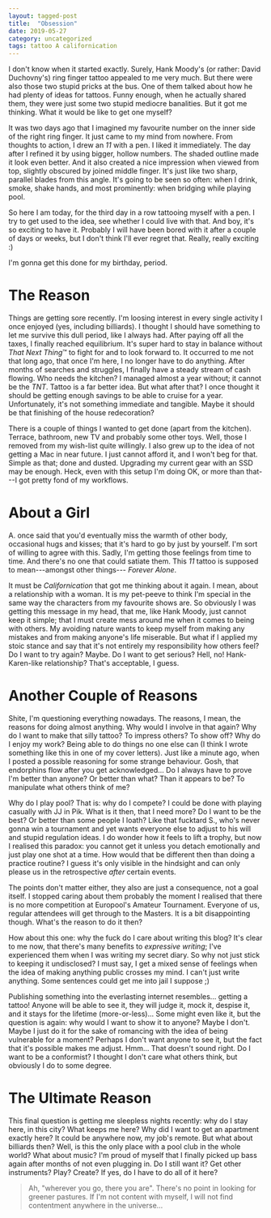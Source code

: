 ```yaml
---
layout: tagged-post
title:  "Obsession"
date: 2019-05-27
category: uncategorized
tags: tattoo A californication
---
```

I don't know when it started exactly. Surely, Hank Moody's (or rather: David Duchovny's) ring finger tattoo appealed to me very much. But there were also those two stupid pricks at the bus. One of them talked about how he had plenty of ideas for tattoos. Funny enough, when he actually shared them, they were just some two stupid mediocre banalities. But it got me thinking. What it would be like to get one myself?

It was two days ago that I imagined my favourite number on the inner side of the right ring finger. It just came to my mind from nowhere. From thoughts to action, I drew an _11_ with a pen. I liked it immediately. The day after I refined it by using bigger, hollow numbers. The shaded outline made it look even better. And it also created a nice impression when viewed from top, slightly obscured by joined middle finger. It's just like two sharp, parallel blades from this angle. It's going to be seen so often: when I drink, smoke, shake hands, and most prominently: when bridging while playing pool.

So here I am today, for the third day in a row tattooing myself with a pen. I try to get used to the idea, see whether I could live with that. And boy, it's so exciting to have it. Probably I will have been bored with it after a couple of days or weeks, but I don't think I'll ever regret that. Really, really exciting :)

I'm gonna get this done for my birthday, period.


The Reason
==========

Things are getting sore recently. I'm loosing interest in every single activity I once enjoyed (yes, including billiards). I thought I should have something to let me survive this dull period, like I always had. After paying off all the taxes, I finally reached equilibrium. It's super hard to stay in balance without _That Next Thing_&trade; to fight for and to look forward to. It occurred to me not that long ago, that once I'm here, I no longer have to do anything. After months of searches and struggles, I finally have a steady stream of cash flowing. Who needs the kitchen? I managed almost a year without; it cannot be the _TNT_. Tattoo is a far better idea. But what after that? I once thought it should be getting enough savings to be able to cruise for a year. Unfortunately, it's not something immediate and tangible. Maybe it should be that finishing of the house redecoration?

There is a couple of things I wanted to get done (apart from the kitchen). Terrace, bathroom, new TV and probably some other toys. Well, those I removed from my wish-list quite willingly. I also grew up to the idea of not getting a Mac in near future. I just cannot afford it, and I won't beg for that. Simple as that; done and dusted. Upgrading my current gear with an SSD may be enough. Heck, even with this setup I'm doing OK, or more than that---I got pretty fond of my workflows.


About a Girl
============

A. once said that you'd eventually miss the warmth of other body, occasional hugs and kisses; that it's hard to go by just by yourself. I'm sort of willing to agree with this. Sadly, I'm getting those feelings from time to time. And there's no one that could satiate them. This _11_ tattoo is supposed to mean---amongst other things---&nbsp;_Forever Alone_.

It must be _Californication_ that got me thinking about it again. I mean, about a relationship with a woman. It is my pet-peeve to think I'm special in the same way the characters from my favourite shows are. So obviously I was getting this message in my head, that me, like Hank Moody, just cannot keep it simple; that I must create mess around me when it comes to being with others. My avoiding nature wants to keep myself from making any mistakes and from making anyone's life miserable. But what if I applied my stoic stance and say that it's not entirely my responsibility how others feel? Do I want to try again? Maybe. Do I want to get serious? Hell, no! Hank-Karen-like relationship? That's acceptable, I guess.


Another Couple of Reasons
=========================

Shite, I'm questioning everything nowadays. The reasons, I mean, the reasons for doing almost anything. Why would I involve in that again? Why do I want to make that silly tattoo? To impress others? To show off? Why do I enjoy my work? Being able to do things no one else can (I think I wrote something like this in one of my cover letters). Just like a minute ago, when I posted a possible reasoning for some strange behaviour. Gosh, that endorphins flow after you get acknowledged... Do I always have to prove I'm better than anyone? Or better than what? Than it appears to be? To manipulate what others think of me?

Why do I play pool? That is: why do I compete? I could be done with playing casually with JJ in Pik. What is it then, that I need more? Do I want to be the best? Or better than some people I loath? Like that fucktard S., who's never gonna win a tournament and yet wants everyone else to adjust to his will and stupid regulation ideas. I do wonder how it feels to lift a trophy, but now I realised this paradox: you cannot get it unless you detach emotionally and just play one shot at a time. How would that be different then than doing a practice routine? I guess it's only visible in the hindsight and can only please us in the retrospective _after_ certain events.

The points don't matter either, they also are just a consequence, not a goal itself. I stopped caring about them probably the moment I realised that there is no more competition at Europool's Amateur Tournament. Everyone of us, regular attendees will get through to the Masters. It is a bit disappointing though. What's the reason to do it then?

How about this one: why the fuck do I care about writing this blog? It's clear to me now, that there's many benefits to _expressive writing_; I've experienced them when I was writing my secret diary. So why not just stick to keeping it undisclosed? I must say, I get a mixed sense of feelings when the idea of making anything public crosses my mind. I can't just write anything. Some sentences could get me into jail I suppose ;)

Publishing something into the everlasting internet resembles... getting a tattoo! Anyone will be able to see it, they will judge it, mock it, despise it, and it stays for the lifetime (more-or-less)... Some might even like it, but the question is again: why would I want to show it to anyone? Maybe I don't. Maybe I just do it for the sake of romancing with the idea of being vulnerable for a moment? Perhaps I don't want anyone to see it, but the fact that it's possible makes me adjust. Hmm... That doesn't sound right. Do I want to be a conformist? I thought I don't care what others think, but obviously I do to some degree.


The Ultimate Reason
===================

This final question is getting me sleepless nights recently: why do I stay here, in this city? What keeps me here? Why did I want to get an apartment exactly here? It could be anywhere now, my job's remote. But what about billiards then? Well, is this the only place with a pool club in the whole world? What about music? I'm proud of myself that I finally picked up bass again after months of not even plugging in. Do I still want it? Get other instruments? Play? Create? If yes, do I have to do all of it here?

> Ah, "wherever you go, there you are". There's no point in looking for greener pastures. If I'm not content with myself, I will not find contentment anywhere in the universe...

